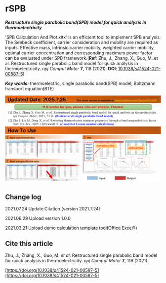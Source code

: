 # rSPB
___Restructure single parabolic band(**SPB**) model for quick analysis in thermoelectricity___

'SPB Calculation And Plot.xltx' is an efficient tool to implement SPB analysis. The Seebeck coefficient, 
carrier consideration and mobility are required as inputs. Effective mass, intrinsic carrier mobility, 
weighted carrier mobility, optimal carrier concentration and corresponding maximum power factor can be 
evaluated under SPB framework.(**Ref**: Zhu, J., Zhang, X., Guo, M. et al. Restructured single parabolic 
band model for quick analysis in thermoelectricity. _npj Comput Mater_ **7**, 116 (2021). **DOI**: 
[10.1038/s41524-021-00587-5](https://doi.org/10.1038/s41524-021-00587-5))


***Key words:***  thermoelectric, single parabolic band(SPB) model, Boltzmann transport equation(BTE)


![How to Use](https://github.com/JianboHIT/rSPB/blob/Version20210724/How_to_Use.png)


## Change log
2021.07.24  Update Citation (version 2021.7.24)

2021.06.29  Upload version 1.0.0

2021.03.21  Upload demo calculation template tool(Office Excel®)


## Cite this article
Zhu, J., Zhang, X., Guo, M. _et al_. Restructured single parabolic band model for quick analysis in thermoelectricity. _npj Comput Mater_ **7**, 116 (2021). 

[https://doi.org/10.1038/s41524-021-00587-5](https://doi.org/10.1038/s41524-021-00587-5)
